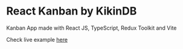 # React Kanban by KikinDB

Kanban App made with React JS, TypeScript, Redux Toolkit and Vite

Check live example [here](https://kikindb.github.io/react-kanban/)
